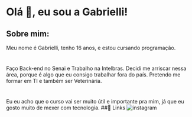 # Olá 👋, eu sou a Gabrielli! 
##  Sobre mim: 
  Meu nome é Gabrielli, tenho 16 anos, e estou cursando programação. 
  #
Faço Back-end no Senai e Trabalho na Intelbras. Decidi me arriscar nessa área, porque é algo que eu consigo trabalhar fora do país. Pretendo me formar em TI e também ser Veterinária.

  #
  Eu eu acho que o curso vai ser muito útil e importante pra mim, já que eu gosto muito de mexer com tecnologia.
##🔗 Links
![instagram](https://img.shields.io/badge/-Instagram-%23E4405F?style=for-the-badge&logo=instagram&logoColor=whitehttps://www.instagram.com/alanigabs/)
